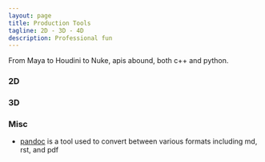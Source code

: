 ```yaml
---
layout: page
title: Production Tools
tagline: 2D - 3D - 4D
description: Professional fun
---
```


From Maya to Houdini to Nuke, apis abound, both c++ and python.

### 2D

### 3D

### Misc
- [pandoc](production_tools/pandoc.md) is a tool used to convert between various formats including md, rst, and pdf